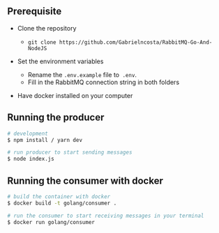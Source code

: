 ## Prerequisite

* Clone the repository
   - `git clone https://github.com/Gabrielncosta/RabbitMQ-Go-And-NodeJS`

*  Set the environment variables
   - Rename the `.env.example` file to` .env`.
   - Fill in the RabbitMQ connection string in both folders

* Have docker installed on your computer




## Running the producer

```bash
# development
$ npm install / yarn dev

# run producer to start sending messages
$ node index.js
```

## Running the consumer with docker

```bash
# build the container with docker
$ docker build -t golang/consumer .

# run the consumer to start receiving messages in your terminal
$ docker run golang/consumer
```